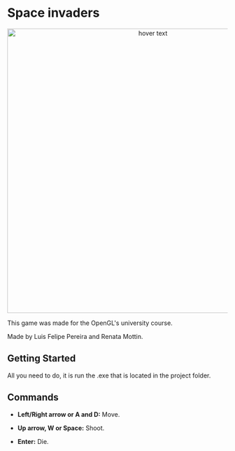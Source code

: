 # Space invaders

<p align="center">
  <img src="https://i.imgur.com/5YN2Zv1.png" width="650" title="hover text">
</p>

This game was made for the OpenGL's university course.

Made by Luis Felipe Pereira and Renata Mottin.

## Getting Started
All you need to do, it is run the .exe that is located in the project folder.

## Commands

* **Left/Right arrow or A and D:** Move.

* **Up arrow, W or Space:** Shoot.

* **Enter:** Die.
